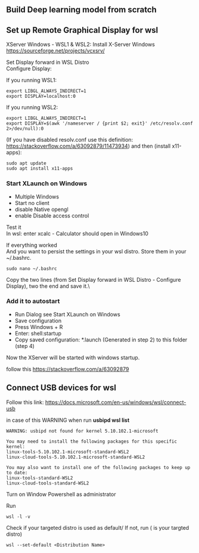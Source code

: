 ## Build Deep learning model from scratch

## Set up Remote Graphical Display for wsl
XServer Windows - WSL1 & WSL2:
Install X-Server Windows
https://sourceforge.net/projects/vcxsrv/

Set Display forward in WSL Distro\
Configure Display:

If you running WSL1:
```shell script
export LIBGL_ALWAYS_INDIRECT=1
export DISPLAY=localhost:0
```
If you running WSL2:
```shell script
export LIBGL_ALWAYS_INDIRECT=1
export DISPLAY=$(awk '/nameserver / {print $2; exit}' /etc/resolv.conf 2>/dev/null):0
```
(If you have disabled resolv.conf use this definition: https://stackoverflow.com/a/63092879/11473934)
and then (install x11-apps):

```shell script
sudo apt update
sudo apt install x11-apps
```
### Start XLaunch on Windows
* Multiple Windows
* Start no client
* disable Native opengl
* enable Disable access control

Test it\
In wsl: enter xcalc - Calculator should open in Windows10

If everything worked\
And you want to persist the settings in your wsl distro. Store them in your ~/.bashrc.

```shell script
sudo nano ~/.bashrc
```

Copy the two lines (from Set Display forward in WSL Distro - Configure Display), two the end and save it.\

### Add it to autostart
* Run Dialog see Start XLaunch on Windows
* Save configuration
* Press Windows + R
* Enter: shell:startup
* Copy saved configuration: *.launch (Generated in step 2) to this folder (step 4)

Now the XServer will be started with windows startup.

follow this https://stackoverflow.com/a/63092879

## Connect USB devices for wsl
Follow this link: https://docs.microsoft.com/en-us/windows/wsl/connect-usb

in case of this WARNING when run **usbipd wsl list**
```shell script
WARNING: usbipd not found for kernel 5.10.102.1-microsoft

You may need to install the following packages for this specific kernel:
linux-tools-5.10.102.1-microsoft-standard-WSL2
linux-cloud-tools-5.10.102.1-microsoft-standard-WSL2

You may also want to install one of the following packages to keep up to date:
linux-tools-standard-WSL2
linux-cloud-tools-standard-WSL2
```

Turn on Window Powershell as administrator

Run
``` shell script
wsl -l -v
```

Check if your targeted distro is used as default/
If not, run (<Distribution Name> is your targted distro)
``` shell script
wsl --set-default <Distribution Name>
```
